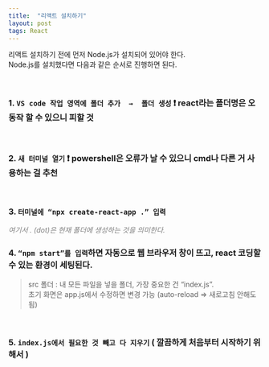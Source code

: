 ```yaml
---
title:  "리액트 설치하기"
layout: post
tags: React
---
```



<p> 리액트 설치하기 전에 먼저 Node.js가 설치되어 있어야 한다. <br>
Node.js를 설치했다면 다음과 같은 순서로 진행하면 된다. </p>
<br>

### 1. `VS code 작업 영역에 폴더 추가  →  폴더 생성` ❗ react라는 폴더명은 오동작 할 수 있으니 피할 것
<br>

### 2. `새 터미널 열기` ❗ powershell은 오류가 날 수 있으니 cmd나 다른 거 사용하는 걸 추천
<br>

### 3. `터미널에 “npx create-react-app .” 입력`    
<span style="color:gray">_여기서 . (dot)은 현재 폴더에 생성하는 것을 의미한다._</span>
<br>

### 4. `“npm start”를 입력`하면 자동으로 웹 브라우저 창이 뜨고, react 코딩할 수 있는 환경이 세팅된다.

>src 폴더 : 내 모든 파일을 넣을 폴더, 가장 중요한 건 “index.js”.<br>
초기 화면은 app.js에서 수정하면 변경 가능 (auto-reload => 새로고침 안해도 됨)
<br>

### 5. `index.js에서 필요한 것 빼고 다 지우기` ( 깔끔하게 처음부터 시작하기 위해서 )
